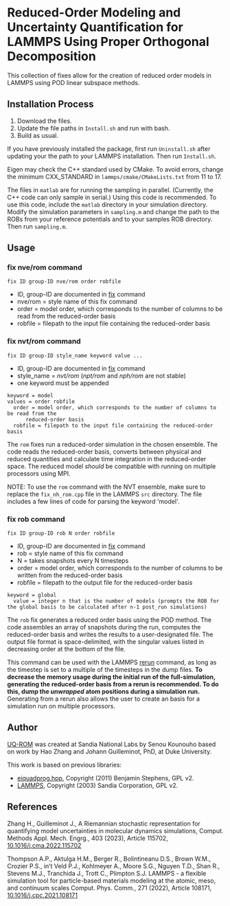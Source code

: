 # Reduced-Order Modeling and Uncertainty Quantification for LAMMPS Using Proper Orthogonal Decomposition

This collection of fixes allow for the creation of reduced order models in LAMMPS using POD linear subspace methods.

## Installation Process

1. Download the files.
2. Update the file paths in `Install.sh` and run with bash.
3. Build as usual.

If you have previously installed the package, first run `Uninstall.sh` after updating your the path to your LAMMPS installation. Then run `Install.sh`.

Eigen may check the C++ standard used by CMake. To avoid errors, change the minimum CXX_STANDARD in `lammps/cmake/CMakeLists.txt` from 11 to 17.

The files in `matlab` are for running the sampling in parallel. (Currently, the C++ code can only sample in serial.) Using this code is recommended. To use this code, include the `matlab` directory in your simulation directory. Modify the simulation parameters in `sampling.m` and change the path to the ROBs from your reference potentials and to your samples ROB directory. Then run `sampling.m`.

## Usage

### fix nve/rom command

```
fix ID group-ID nve/rom order robfile
```
* ID, group-ID are documented in [fix](https://docs.lammps.org/fix.html) command
* nve/rom = style name of this fix command
* order = model order, which corresponds to the number of columns to be read from the reduced-order basis
* robfile = filepath to the input file containing the reduced-order basis

### fix nvt/rom command
```
fix ID group-ID style_name keyword value ...
```
* ID, group-ID are documented in [fix](https://docs.lammps.org/fix.html) command
* style_name = *nvt/rom* (*npt/rom* and *nph/rom* are not stable)
* one keyword must be appended
```
keyword = model
values = order robfile
  order = model order, which corresponds to the number of columns to be read from the
      reduced-order basis
  robfile = filepath to the input file containing the reduced-order basis
```

The `rom` fixes run a reduced-order simulation in the chosen ensemble. The code reads the reduced-order basis, converts between physical and reduced quantities and calculate time integration in the reduced-order space. The reduced model *should* be compatible with running on multiple processors using MPI.

NOTE: To use the `rom` command with the NVT ensemble, make sure to replace the `fix_nh_rom.cpp` file in the LAMMPS `src` directory. The file includes a few lines of code for parsing the keyword 'model'.

### fix rob command

```
fix ID group-ID rob N order robfile
```
* ID, group-ID are documented in [fix](https://docs.lammps.org/fix.html) command
* rob = style name of this fix command
* N = takes snapshots every N timesteps
* order = model order, which corresponds to the number of columns to be written from the reduced-order basis
* robfile = filepath to the output file for the reduced-order basis
```
keyword = global
  value = integer n that is the number of models (prompts the ROB for the global basis to be calculated after n-1 post_run simulations)
```

The `rob` fix generates a reduced order basis using the POD method. The code assembles an array of snapshots during the run, computes the reduced-order basis and writes the results to a user-designated file. The output file format is space-delimited, with the singular values listed in decreasing order at the bottom of the file.

This command can be used with the LAMMPS [rerun](https://docs.lammps.org/rerun.html) command, as long as the timestep is set to a multiple of the timesteps in the dump files. **To decrease the memory usage during the initial run of the full-simulation, generating the reduced-order basis from a rerun is recommended. To do this, dump the *unwrapped* atom positions during a simulation run.** Generating from a rerun also allows the user to create an basis for a simulation run on multiple processors.

## Author

[UQ-ROM](https://github.com/skounouho/UQ-ROM) was created at Sandia National Labs by Senou Kounouho based on work by Hao Zhang and Johann Guilleminot, PhD, at Duke University.

This work is based on previous libraries:
* [eiquadprog.hpp](http://www.cs.cmu.edu/~bstephe1/eiquadprog.hpp), Copyright (2011) Benjamin Stephens, GPL v2.
* [LAMMPS](http://www.lammps.org/), Copyright (2003) Sandia Corporation, GPL v2.

## References

Zhang H., Guilleminot J., A Riemannian stochastic representation for quantifying model uncertainties in molecular dynamics simulations, Comput. Methods Appl. Mech. Engrg., 403 (2023), Article 115702, [10.1016/j.cma.2022.115702](https://doi.org/10.1016/j.cma.2022.115702)

Thompson A.P., Aktulga H.M., Berger R., Bolintineanu D.S., Brown W.M., Crozier P.S., in’t Veld P.J., Kohlmeyer A., Moore S.G., Nguyen T.D., Shan R., Stevens M.J., Tranchida J., Trott C., Plimpton S.J. LAMMPS - a flexible simulation tool for particle-based materials modeling at the atomic, meso, and continuum scales
Comput. Phys. Comm., 271 (2022), Article 108171, [10.1016/j.cpc.2021.108171](https://doi.org/10.1016/j.cpc.2021.108171)
